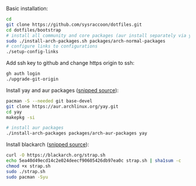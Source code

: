 Basic installation:

```bash
cd
git clone https://github.com/sysraccoon/dotfiles.git
cd dotfiles/bootstrap
# install all community and core packages (aur install separately via yay)
sudo ./install-arch-packages.sh packages/arch-normal-packages
# configure links to configurations
./setup-config-links
```

Add ssh key to github and change https origin to ssh:

```bash
gh auth login
./upgrade-git-origin
```

Install yay and aur packages ([snipped source](https://github.com/Jguer/yay#source)):

```bash
pacman -S --needed git base-devel
git clone https://aur.archlinux.org/yay.git
cd yay
makepkg -si

# install aur packages
./install-arch-packages packages/arch-aur-packages yay
```

Install blackarch ([snipped source](https://blackarch.org/downloads.html)):

```bash
curl -O https://blackarch.org/strap.sh
echo 5ea40d49ecd14c2e024deecf90605426db97ea0c strap.sh | sha1sum -c
chmod +x strap.sh
sudo ./strap.sh
sudo pacman -Syu
```

